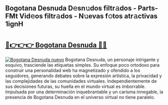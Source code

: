 ## Bogotana Desnuda D𝚎sn𝚞dos filtr𝚊dos - Parts-FMt Vid𝚎os filtr𝚊dos - N𝚞evas f𝚘tos atr𝚊ctivas 1ignH

# <h2><a href="http://mbbjfe.tromn.icu/?c=Bogotana+Desnuda">🔗👉👉👉 Bogotana Desnuda 🔗🔗</a></h2>

[![Bogotana Desnuda nuevo](https://i.imgur.com/pEAQMta.gif)](http://mbbjfe.tromn.icu/?c=Bogotana+Desnuda)
Bogotana Desnuda, un personaje intrigante y esquivo, trasciende las etiquetas simples. Su enfoque poco ortodoxo para construir una personalidad web ha magnetizado y ofendido a los seguidores, generando debates sobre la expresión artística, la privacidad y las complejidades de las comunidades virtuales. Independientemente de sus decisiones futuras, su huella en el mundo virtual es imborrable. Impulsada por una determinación inquebrantable y un carisma innegable, la presencia de Bogotana Desnuda en el universo virtual no tiene paralelo.
